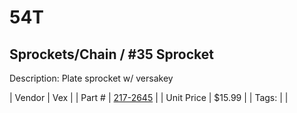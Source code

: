 # 54T
## Sprockets/Chain / #35 Sprocket
Description: 	Plate sprocket w/ versakey 

| Vendor | Vex | 
| Part # | [217-2645](http://www.vexrobotics.com/vexpro/motion/sprockets-and-chain/35-sprockets.html) | 
| Unit Price | $15.99 | 
| Tags: |  | 
